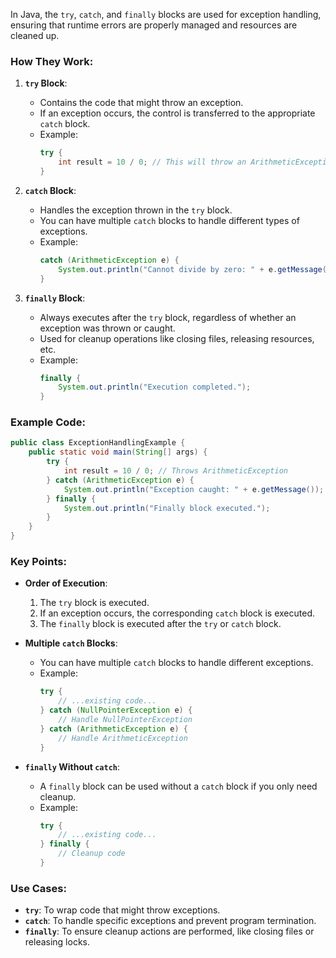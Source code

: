 In Java, the `try`, `catch`, and `finally` blocks are used for exception handling, ensuring that runtime errors are properly managed and resources are cleaned up.

### How They Work:

1. **`try` Block**:
   - Contains the code that might throw an exception.
   - If an exception occurs, the control is transferred to the appropriate `catch` block.
   - Example:
     ```java
     try {
         int result = 10 / 0; // This will throw an ArithmeticException
     }
     ```

2. **`catch` Block**:
   - Handles the exception thrown in the `try` block.
   - You can have multiple `catch` blocks to handle different types of exceptions.
   - Example:
     ```java
     catch (ArithmeticException e) {
         System.out.println("Cannot divide by zero: " + e.getMessage());
     }
     ```

3. **`finally` Block**:
   - Always executes after the `try` block, regardless of whether an exception was thrown or caught.
   - Used for cleanup operations like closing files, releasing resources, etc.
   - Example:
     ```java
     finally {
         System.out.println("Execution completed.");
     }
     ```

### Example Code:
```java
public class ExceptionHandlingExample {
    public static void main(String[] args) {
        try {
            int result = 10 / 0; // Throws ArithmeticException
        } catch (ArithmeticException e) {
            System.out.println("Exception caught: " + e.getMessage());
        } finally {
            System.out.println("Finally block executed.");
        }
    }
}
```

### Key Points:
- **Order of Execution**:
  1. The `try` block is executed.
  2. If an exception occurs, the corresponding `catch` block is executed.
  3. The `finally` block is executed after the `try` or `catch` block.

- **Multiple `catch` Blocks**:
  - You can have multiple `catch` blocks to handle different exceptions.
  - Example:
    ```java
    try {
        // ...existing code...
    } catch (NullPointerException e) {
        // Handle NullPointerException
    } catch (ArithmeticException e) {
        // Handle ArithmeticException
    }
    ```

- **`finally` Without `catch`**:
  - A `finally` block can be used without a `catch` block if you only need cleanup.
  - Example:
    ```java
    try {
        // ...existing code...
    } finally {
        // Cleanup code
    }
    ```

### Use Cases:
- **`try`**: To wrap code that might throw exceptions.
- **`catch`**: To handle specific exceptions and prevent program termination.
- **`finally`**: To ensure cleanup actions are performed, like closing files or releasing locks.